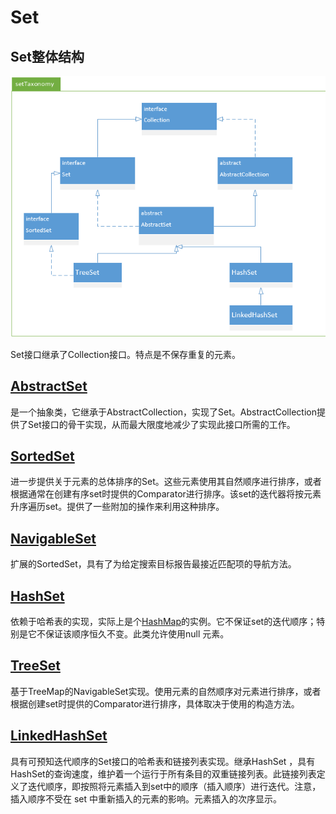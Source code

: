 # Set

## Set整体结构

![SetTaxonomy](../../../assets/img/SetTaxonomy.png)

Set接口继承了Collection接口。特点是不保存重复的元素。

## [AbstractSet](AbstractSet.md)

是一个抽象类，它继承于AbstractCollection，实现了Set。AbstractCollection提供了Set接口的骨干实现，从而最大限度地减少了实现此接口所需的工作。

## [SortedSet](SortedSet.md)

进一步提供关于元素的总体排序的Set。这些元素使用其自然顺序进行排序，或者根据通常在创建有序set时提供的Comparator进行排序。该set的迭代器将按元素升序遍历set。提供了一些附加的操作来利用这种排序。


## [NavigableSet](NavigableSet.md)

扩展的SortedSet，具有了为给定搜索目标报告最接近匹配项的导航方法。


## [HashSet](HashSet.md)

依赖于哈希表的实现，实际上是个[HashMap](../map/HashMap.md)的实例。它不保证set的迭代顺序；特别是它不保证该顺序恒久不变。此类允许使用null 元素。


## [TreeSet](TreeSet.md)

基于TreeMap的NavigableSet实现。使用元素的自然顺序对元素进行排序，或者根据创建set时提供的Comparator进行排序，具体取决于使用的构造方法。


## [LinkedHashSet](LinkedHashSet.md)

具有可预知迭代顺序的Set接口的哈希表和链接列表实现。继承HashSet ，具有HashSet的查询速度，维护着一个运行于所有条目的双重链接列表。此链接列表定义了迭代顺序，即按照将元素插入到set中的顺序（插入顺序）进行迭代。注意，插入顺序不受在 set 中重新插入的元素的影响。元素插入的次序显示。